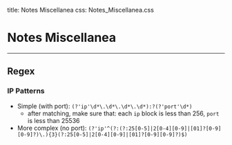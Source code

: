 title: Notes Miscellanea
css: Notes_Miscellanea.css

# Notes Miscellanea

___

## Regex

### IP Patterns

- Simple (with port): `(?'ip'\d*\.\d*\.\d*\.\d*):?(?'port'\d*)`
    - after matching, make sure that: each `ip` block is less than 256, `port` is less than 25536
- More complex (no port): `(?'ip'^(?:(?:25[0-5]|2[0-4][0-9]|[01]?[0-9][0-9]?)\.){3}(?:25[0-5]|2[0-4][0-9]|[01]?[0-9][0-9]?)$)` 
